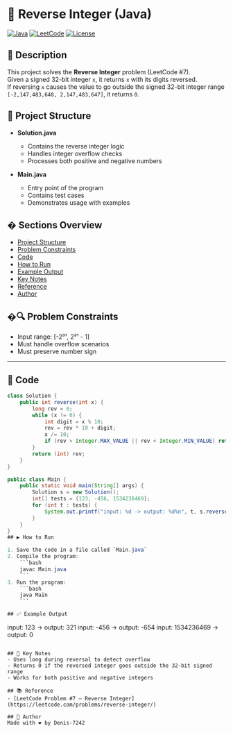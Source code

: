 # 🔄 Reverse Integer (Java)
[![Java](https://img.shields.io/badge/Java-17-orange?logo=java&logoColor=white)](https://www.oracle.com/java/)
[![LeetCode](https://img.shields.io/badge/LeetCode-Problem%207-yellow?logo=leetcode&logoColor=black)](https://leetcode.com/problems/reverse-integer/)
[![License](https://img.shields.io/badge/License-MIT-green)](LICENSE)

## 📝 Description

This project solves the **Reverse Integer** problem (LeetCode #7).  
Given a signed 32-bit integer `x`, it returns `x` with its digits reversed.  
If reversing `x` causes the value to go outside the signed 32-bit integer range  
`[-2,147,483,648, 2,147,483,647]`, it returns `0`.

## 📂 Project Structure

- **Solution.java**
    - Contains the reverse integer logic
    - Handles integer overflow checks
    - Processes both positive and negative numbers

- **Main.java**
    - Entry point of the program
    - Contains test cases
    - Demonstrates usage with examples

## � Sections Overview
- [Project Structure](#-project-structure)
- [Problem Constraints](#-problem-constraints)
- [Code](#-code)
- [How to Run](#-how-to-run)
- [Example Output](#-example-output)
- [Key Notes](#-key-notes)
- [Reference](#-reference)
- [Author](#-author)

## �🔍 Problem Constraints

- Input range: [-2³¹, 2³¹ - 1]
- Must handle overflow scenarios
- Must preserve number sign

---

## 📜 Code

```java
class Solution {
    public int reverse(int x) {
        long rev = 0;
        while (x != 0) {
            int digit = x % 10;
            rev = rev * 10 + digit;
            x /= 10;
            if (rev > Integer.MAX_VALUE || rev < Integer.MIN_VALUE) return 0;
        }
        return (int) rev;
    }
}

public class Main {
    public static void main(String[] args) {
        Solution s = new Solution();
        int[] tests = {123, -456, 1534236469};
        for (int t : tests) {
            System.out.printf("input: %d -> output: %d%n", t, s.reverse(t));
        }
    }
}
## ▶️ How to Run

1. Save the code in a file called `Main.java`
2. Compile the program:
    ```bash
    javac Main.java
    ```
3. Run the program:
    ```bash
    java Main
    ```

## ✅ Example Output
```
input: 123 -> output: 321
input: -456 -> output: -654
input: 1534236469 -> output: 0
```

## 📝 Key Notes
- Uses long during reversal to detect overflow
- Returns 0 if the reversed integer goes outside the 32-bit signed range
- Works for both positive and negative integers

## 📚 Reference
- [LeetCode Problem #7 – Reverse Integer](https://leetcode.com/problems/reverse-integer/)

## 👤 Author
Made with ❤️ by Denis-7242
